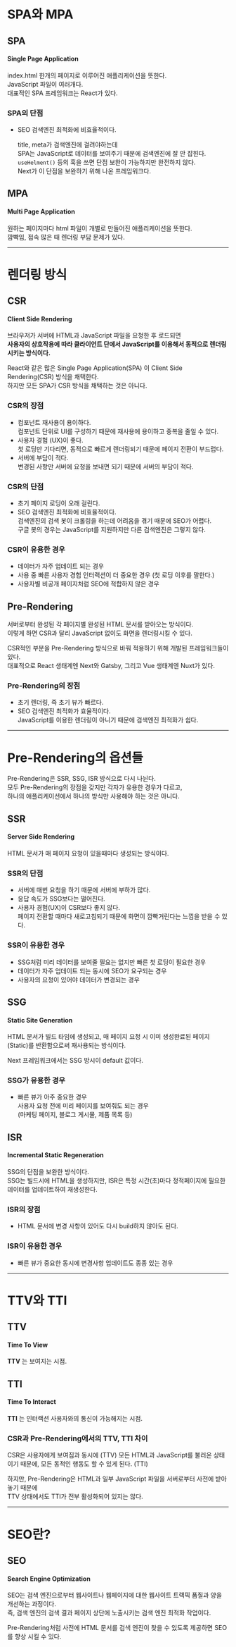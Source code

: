 # SPA와 MPA

## SPA

#### Single Page Application

index.html 한개의 페이지로 이루어진 애플리케이션을 뜻한다.  
JavaScript 파일이 여러개다.  
대표적인 SPA 프레임워크는 React가 있다.

### SPA의 단점

- SEO 검색엔진 최적화에 비효율적이다.

  title, meta가 검색엔진에 걸려야하는데  
   SPA는 JavaScript로 데이터를 보여주기 때문에 검색엔진에 잘 안 잡힌다.  
   `useHelment()` 등의 훅을 쓰면 단점 보완이 가능하지만 완전하지 않다.  
   Next가 이 단점을 보완하기 위해 나온 프레임워크다.

## MPA

#### Multi Page Application

원하는 페이지마다 html 파일이 개별로 만들어진 애플리케이션을 뜻한다.  
깜빡임, 접속 많은 때 렌더링 부담 문제가 있다.

---

# 렌더링 방식

## CSR

#### Client Side Rendering

브라우저가 서버에 HTML과 JavaScript 파일을 요청한 후 로드되면  
**사용자의 상호작용에 따라 클라이언트 단에서 JavaScript를 이용해서 동적으로 렌더링시키는 방식이다.**

React와 같은 많은 Single Page Application(SPA) 이 Client Side Rendering(CSR) 방식을 채택한다.  
하지만 모든 SPA가 CSR 방식을 채택하는 것은 아니다.

### CSR의 장점

- 컴포넌트 재사용이 용이하다.  
   컴포넌트 단위로 UI를 구성하기 때문에 재사용에 용이하고 중복을 줄일 수 있다.
- 사용자 경험 (UX)이 좋다.  
   첫 로딩만 기다리면, 동적으로 빠르게 렌더링되기 때문에 페이지 전환이 부드럽다.
- 서버에 부담이 적다.  
   변경된 사항만 서버에 요청을 보내면 되기 때문에 서버의 부담이 적다.

### CSR의 단점

- 초기 페이지 로딩이 오래 걸린다.
- SEO 검색엔진 최적화에 비효율적이다.  
   검색엔진의 검색 봇이 크롤링을 하는데 어려움을 겪기 때문에 SEO가 어렵다.  
   구글 봇의 경우는 JavaScript를 지원하지만 다른 검색엔진은 그렇지 않다.

### CSR이 유용한 경우

- 데이터가 자주 업데이트 되는 경우
- 사용 중 빠른 사용자 경험 인터랙션이 더 중요한 경우 (첫 로딩 이후를 말한다.)
- 사용자별 비공개 페이지처럼 SEO에 적합하지 않은 경우

## Pre-Rendering

서버로부터 완성된 각 페이지별 완성된 HTML 문서를 받아오는 방식이다.  
이렇게 하면 CSR과 달리 JavaScript 없이도 화면을 렌더링시킬 수 있다.

CSR적인 부분을 Pre-Rendering 방식으로 바꿔 적용하기 위해 개발된 프레임워크들이 있다.  
대표적으로 React 생태계엔 Next와 Gatsby, 그리고 Vue 생태계엔 Nuxt가 있다.

### Pre-Rendering의 장점

- 초기 렌더링, 즉 초기 뷰가 빠르다.
- SEO 검색엔진 최적화가 효율적이다.  
   JavaScript를 이용한 렌더링이 아니기 때문에 검색엔진 최적화가 쉽다.

---

# Pre-Rendering의 옵션들

Pre-Rendering은 SSR, SSG, ISR 방식으로 다시 나뉜다.  
모두 Pre-Rendering의 장점을 갖지만 각자가 유용한 경우가 다르고,  
하나의 애플리케이션에서 하나의 방식만 사용해야 하는 것은 아니다.

## SSR

#### Server Side Rendering

HTML 문서가 매 페이지 요청이 있을때마다 생성되는 방식이다.

### SSR의 단점

- 서버에 매번 요청을 하기 때문에 서버에 부하가 많다.
- 응답 속도가 SSG보다는 떨어진다.
- 사용자 경험(UX)이 CSR보다 좋지 않다.  
   페이지 전환할 때마다 새로고침되기 때문에 화면이 깜빡거린다는 느낌을 받을 수 있다.

### SSR이 유용한 경우

- SSG처럼 미리 데이터를 보여줄 필요는 없지만 빠른 첫 로딩이 필요한 경우
- 데이터가 자주 업데이트 되는 동시에 SEO가 요구되는 경우
- 사용자의 요청이 있어야 데이터가 변경되는 경우

## SSG

#### Static Site Generation

HTML 문서가 빌드 타임에 생성되고, 매 페이지 요청 시 이미 생성완료된 페이지(Static)를 반환함으로써 재사용되는 방식이다.

Next 프레임워크에서는 SSG 방시이 default 값이다.

### SSG가 유용한 경우

- 빠른 뷰가 아주 중요한 경우  
   사용자 요청 전에 미리 페이지를 보여줘도 되는 경우  
   (마케팅 페이지, 블로그 게시물, 제품 목록 등)

## ISR

#### Incremental Static Regeneration

SSG의 단점을 보완한 방식이다.  
SSG는 빌드시에 HTML을 생성하지만, ISR은 특정 시간(초)마다 정적페이지에 필요한 데이터를 업데이트하여 재생성한다.

### ISR의 장점

- HTML 문서에 변경 사항이 있어도 다시 build하지 않아도 된다.

### ISR이 유용한 경우

- 빠른 뷰가 중요한 동시에 변경사항 업데이트도 종종 있는 경우

---

# TTV와 TTI

## TTV

#### Time To View

**TTV** 는 보여지는 시점.

## TTI

#### Time To Interact

**TTI** 는 인터랙션 사용자와의 통신이 가능해지는 시점.

### CSR과 Pre-Rendering에서의 TTV, TTI 차이

CSR은 사용자에게 보여짐과 동시에 (TTV) 모든 HTML과 JavaScript를 불러온 상태이기 때문에, 모든 동적인 행동도 할 수 있게 된다. (TTI)

하지만, Pre-Rendering은 HTML과 일부 JavaScript 파일을 서버로부터 사전에 받아 놓기 때문에  
TTV 상태에서도 TTI가 전부 활성화되어 있지는 않다.

---

# SEO란?

## SEO

#### Search Engine Optimization

SEO는 검색 엔진으로부터 웹사이트나 웹페이지에 대한 웹사이트 트랙픽 품질과 양을 개선하는 과정이다.  
즉, 검색 엔진의 검색 결과 페이지 상단에 노출시키는 검색 엔진 최적화 작업이다.

Pre-Rendering처럼 사전에 HTML 문서를 검색 엔진이 찾을 수 있도록 제공하면 SEO를 향상 시킬 수 있다.
